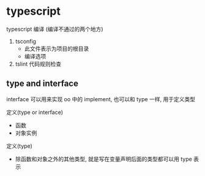# typescript

typescript 编译 (编译不通过的两个地方)

1. tsconfig
    - 此文件表示为项目的根目录
    - 编译选项
2. tslint 代码规则检查

## type and interface

interface 可以用来实现 oo 中的 implement, 也可以和 type 一样, 用于定义类型

定义(type or interface)

- 函数
- 对象实例

定义(type)

- 除函数和对象之外的其他类型, 就是写在变量声明后面的类型都可以用 type 表示
